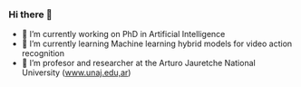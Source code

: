 ### Hi there 👋

<!--
**cschenone/cschenone** is a ✨ _special_ ✨ repository because its `README.md` (this file) appears on your GitHub profile.
-->

- 🔭 I’m currently working on PhD in Artificial Intelligence
- 🌱 I’m currently learning Machine learning hybrid models for video action recognition
- 👯 I’m profesor and researcher at the Arturo Jauretche National University (www.unaj.edu,ar)
